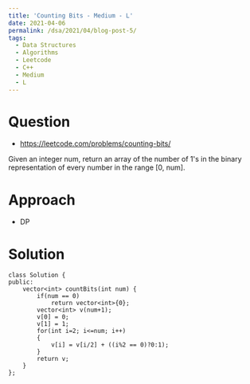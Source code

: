 ```yaml
---
title: 'Counting Bits - Medium - L'
date: 2021-04-06
permalink: /dsa/2021/04/blog-post-5/
tags:
  - Data Structures
  - Algorithms
  - Leetcode
  - C++
  - Medium
  - L
---
```


# Question

- https://leetcode.com/problems/counting-bits/

Given an integer num, return an array of the number of 1's in the binary representation of every number in the range [0, num].


# Approach

- DP


# Solution
```
class Solution {
public:
    vector<int> countBits(int num) {
        if(num == 0)
            return vector<int>{0};
        vector<int> v(num+1);
        v[0] = 0;
        v[1] = 1;
        for(int i=2; i<=num; i++)
        {
            v[i] = v[i/2] + ((i%2 == 0)?0:1);
        }
        return v;
    }
};
```